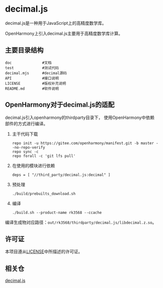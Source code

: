# decimal.js

decimal.js是一种用于JavaScript上的高精度数学库。

OpenHarmony上引入decimal.js主要用于高精度数学库计算。

## 主要目录结构

```
doc              #文档
test             #测试代码
decimal.mjs      #decimal源码
API              #接口说明
LICENSE          #版权补充说明
README.md        #软件说明
```

## OpenHarmony对于decimal.js的适配

decimal.js引入openharmony的thirdparty目录下，
使用OpenHarmony中依赖部件的方式进行编译。
1. 主干代码下载
   ```
   repo init -u https://gitee.com/openharmony/manifest.git -b master --no-repo-verify
   repo sync -c
   repo forall -c 'git lfs pull'
   ```
2. 在使用的模块进行依赖
   ```
   deps = [ "//third_party/decimal.js:decimal" ]
   ```
3. 预处理
   ```
   ./build/prebuilts_download.sh
   ```
4. 编译
   ```
   ./build.sh --product-name rk3568 --ccache
   ```
编译生成物对应路径：`out/rk3568/thirdparty/decimal.js/libdecimal.z.so`。

## 许可证

本项目遵从[LICENSE](https://gitee.com/openharmony-sig/third_party_decimal.js/blob/master/LICENSE)中所描述的许可证。

## 相关仓
[decimal.js](https://gitee.com/openharmony-sig/third_party_decimal.js)
